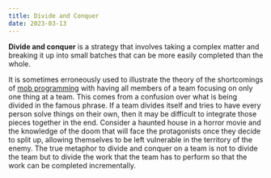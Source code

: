 ```yaml
---
title: Divide and Conquer
date: 2023-03-13
---
```


**Divide and conquer** is a strategy that involves taking a complex matter and breaking it up into small batches that
can be more easily completed than the whole.

It is sometimes erroneously used to illustrate the theory of the shortcomings
of [mob programming](/thoughts/mob-programming) with having all members of a team focusing on only one thing at a team.
This comes from a confusion over what is being divided in the famous phrase. If a team divides itself and tries to have
every person solve things on their own, then it may be difficult to integrate those pieces together in the end. Consider
a haunted house in a horror movie and the knowledge of the doom that will face the protagonists once they decide to
split up, allowing themselves to be left vulnerable in the territory of the enemy. The true metaphor to divide and
conquer on a team is not to divide the team but to divide the work that the team has to perform so that the work can be
completed incrementally.
